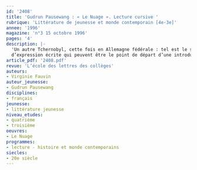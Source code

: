 ```yaml
---
id: '2408'
title: 'Gudrun Pausewang : « Le Nuage ». Lecture cursive '
rubrique: 'Littérature de jeunesse et monde contemporain [4e-3e]'
annee: '1996'
magazine: 'n°3 15 octobre 1996'
pages: '4'
description: |-
  'Un autre Tchernobyl, cette fois en Allemagne fédérale : tel est le sujet catastrophe de ce roman. Rien de rose, un apprentissage douloureux de la vie, la découverte de la mort des proches à travers le destin d’une adolescente. « Le Nuage » se prête peu à une analyse lexicale ou grammaticale. L’écriture est dense et le vocabulaire soutenu, sans être difficile. Aussi cette étude évoque-t-elle quelques points de grammaire, notamment les temps, et propose-t-elle deux sujets
  d’expression écrite qui peuvent être le point de départ d’une introduction à l’argumentation et au sujet de réflexion.'
article_pdf: '2408.pdf'
revue: 'L’école des lettres des collèges'
auteurs:
- Virginie Fauvin
auteur_jeunesse:
- Gudrun Pausewang
disciplines:
- français
jeunesse:
- littérature jeunesse
niveau_etudes:
- quatrième
- troisième
oeuvres:
- Le Nuage
programmes:
- lecture - histoire et monde contemporains
siecles:
- 20e siècle
---
```

